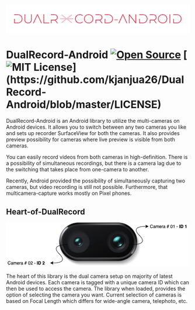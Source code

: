 ![Logo](imgs/pic.png)

# DualRecord-Android [![Open Source](https://badges.frapsoft.com/os/v1/open-source.svg?v=103)](https://github.com/kjanjua26/DualRecord-Android) [![MIT License](https://img.shields.io/apm/l/atomic-design-ui.svg?)](https://github.com/kjanjua26/DualRecord-Android/blob/master/LICENSE)

DualRecord-Android is an Android library to utilize the multi-cameras on Android devices. It allows you to switch between any two cameras you like and sets up recorder SurfaceView for both the cameras. It also provides preview possibility for cameras where live preview is visible from both cameras. 

You can easily record videos from both cameras in high-definition.
There is a possibility of simultaneous recordings, but there is a camera lag due to the switching that takes place from one-camera to another.

Recently, Android provided the possibility of simultaneously capturing two cameras, but video recording is still not possible. Furthermore, that multicamera-capture works mostly on Pixel phones.

## Heart-of-DualRecord
![Logo](imgs/camera.png)

The heart of this library is the dual camera setup on majority of latest Android devices. Each camera is tagged with a unique camera ID which can then be used to access the camera. The library when loaded, provides the option of selecting the camera you want. Current selection of cameras is based on Focal Length which differs for wide-angle camera, telephoto, etc. 
